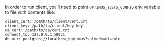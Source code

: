 In order to run client, you'll need to point `OPTIMUS_TESTS_CONFIG` env variable to file with contents like:
```
client_cert: /path/to/client/cert.crt
client_key: /path/to/client/key.key
ca_cert: /path/to/ca/cert.crt
connect_to: 127.0.0.1:50051
db_uri: postgres://localhost/optimus?sslmode=disable
```